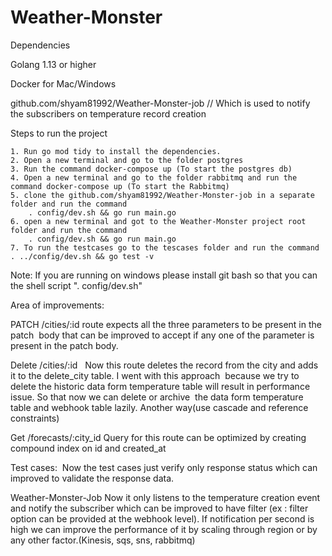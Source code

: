 # Weather-Monster


Dependencies

Golang 1.13 or higher

Docker for Mac/Windows

github.com/shyam81992/Weather-Monster-job // Which is used to notify the subscribers on temperature record creation

Steps to run the project 

    1. Run go mod tidy to install the dependencies.
    2. Open a new terminal and go to the folder postgres 
    3. Run the command docker-compose up (To start the postgres db)
    4. Open a new terminal and go to the folder rabbitmq and run the command docker-compose up (To start the Rabbitmq)
    5. clone the github.com/shyam81992/Weather-Monster-job in a separate folder and run the command 
        . config/dev.sh && go run main.go
    6. open a new terminal and got to the Weather-Monster project root folder and run the command 
        . config/dev.sh && go run main.go
    7. To run the testcases go to the tescases folder and run the command . ../config/dev.sh && go test -v

Note: If you are running on windows please install git bash so that you can the shell script  ". config/dev.sh"
    
Area of improvements:

PATCH /cities/:id route expects all the three parameters to be present in the patch  body that can be improved to accept if any one of the  parameter is present in the patch body.

Delete /cities/:id   Now this route deletes the record from the city and adds it to the delete_city table. I went with this approach  because we try to delete the historic data form temperature table will result in performance issue. So that now we can delete or archive  the data form temperature table and webhook table lazily.
Another way(use cascade and reference constraints)


Get /forecasts/:city_id Query for this route can be optimized by creating compound index on id and created_at

Test cases:  Now the test cases just verify only response status which can improved to validate the response data.

Weather-Monster-Job
Now it only listens to the temperature creation event and notify the subscriber which can be improved to have filter (ex : filter option can be provided at the webhook level). If notification per second is high we can improve the performance of it by scaling through region or by any other factor.(Kinesis, sqs, sns, rabbitmq)

 
